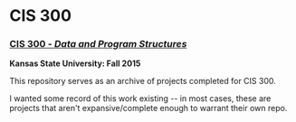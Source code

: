 # CIS 300

### [CIS 300 - *Data and Program Structures*](http://catalog.k-state.edu/preview_course.php?catoid=28&coid=144779&print)
**Kansas State University: Fall 2015**

This repository serves as an archive of projects completed for CIS 300.

I wanted some record of this work existing -- in most cases, these are projects that aren't expansive/complete enough to warrant their own repo.
